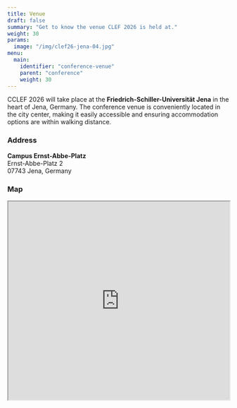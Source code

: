 ```yaml
---
title: Venue
draft: false
summary: "Get to know the venue CLEF 2026 is held at."
weight: 30
params:
  image: "/img/clef26-jena-04.jpg"
menu:
  main:
    identifier: "conference-venue"
    parent: "conference"
    weight: 30
---
```


CCLEF 2026 will take place at the **Friedrich-Schiller-Universität Jena** in the heart of Jena, Germany. The conference venue is conveniently located in the city center, making it easily accessible and ensuring accommodation options are within walking distance.

### Address

**Campus Ernst-Abbe-Platz**  
Ernst-Abbe-Platz 2  
07743 Jena, Germany

### Map

<div class="my-6 rounded-xl border-stone-200 dark:border-stone-800">
  <iframe src="https://maps.google.com/maps?hl=en&q=Campus%20University%20of%20Jena&t=&z=16&ie=UTF8&iwloc=B&output=embed" width="100%" height="450" allowfullscreen="" loading="lazy"></iframe>
</div>

